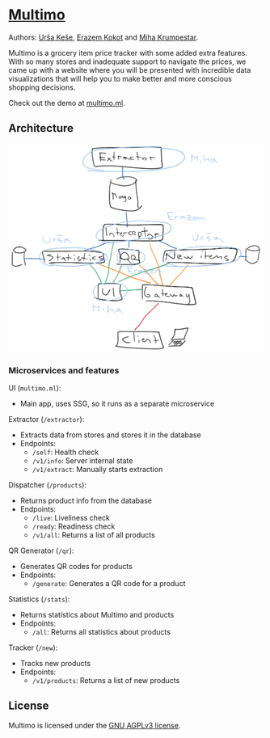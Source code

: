 # [Multimo](https://multimo.ml)

Authors: [Urša Keše](https://github.com/ukese),
[Erazem Kokot](https://github.com/erazemk) and
[Miha Krumpestar](https://github.com/mk2376).

Multimo is a grocery item price tracker with some added extra features.
With so many stores and inadequate support to navigate the prices,
we came up with a website where you will be presented with incredible
data visualizations that will help you to make better and more conscious
shopping decisions.

Check out the demo at [multimo.ml](https://multimo.ml).


## Architecture

![Multimo Architecture](res/multimo-architecture.png)

### Microservices and features

UI (`multimo.ml`):
- Main app, uses SSG, so it runs as a separate microservice

Extractor (`/extractor`):
- Extracts data from stores and stores it in the database
- Endpoints:
  - `/self`: Health check
  - `/v1/info`: Server internal state
  - `/v1/extract`: Manually starts extraction

Dispatcher (`/products`):
- Returns product info from the database
- Endpoints:
  - `/live`: Liveliness check
  - `/ready`: Readiness check
  - `/v1/all`: Returns a list of all products

QR Generator (`/qr`):
- Generates QR codes for products
- Endpoints:
  - `/generate`: Generates a QR code for a product

Statistics (`/stats`):
- Returns statistics about Multimo and products
- Endpoints:
  - `/all`: Returns all statistics about products

Tracker (`/new`):
- Tracks new products
- Endpoints:
  - `/v1/products`: Returns a list of new products

## License

Multimo is licensed under the [GNU AGPLv3 license](LICENSE).
